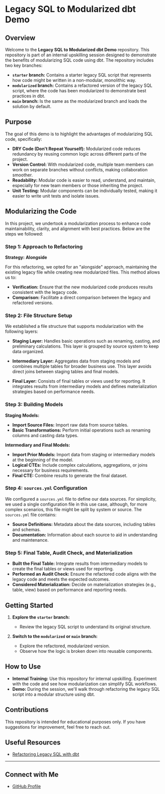 # Legacy SQL to Modularized dbt Demo

## Overview

Welcome to the **Legacy SQL to Modularized dbt Demo** repository. This repository is part of an internal upskilling session designed to demonstrate the benefits of modularizing SQL code using dbt. The repository includes two key branches:

- **`starter` branch:** Contains a starter legacy SQL script that represents how code might be written in a non-modular, monolithic way.
- **`modularized` branch:** Contains a refactored version of the legacy SQL script, where the code has been modularized to demonstrate best practices in dbt.
- **`main` branch:** Is the same as the modularized branch and loads the solution by default.

## Purpose

The goal of this demo is to highlight the advantages of modularizing SQL code, specifically:

- **DRY Code (Don't Repeat Yourself):** Modularized code reduces redundancy by reusing common logic across different parts of the project.
- **Version Control:** With modularized code, multiple team members can work on separate branches without conflicts, making collaboration smoother.
- **Readability:** Modular code is easier to read, understand, and maintain, especially for new team members or those inheriting the project.
- **Unit Testing:** Modular components can be individually tested, making it easier to write unit tests and isolate issues.

## Modularizing the Code

In this project, we undertook a modularization process to enhance code maintainability, clarity, and alignment with best practices. Below are the steps we followed:

### Step 1: Approach to Refactoring

**Strategy:** **Alongside**

For this refactoring, we opted for an "alongside" approach, maintaining the existing legacy file while creating new modularized files. This method allows us to:

- **Verification:** Ensure that the new modularized code produces results consistent with the legacy code.
- **Comparison:** Facilitate a direct comparison between the legacy and refactored versions.

### Step 2: File Structure Setup

We established a file structure that supports modularization with the following layers:

- **Staging Layer:** Handles basic operations such as renaming, casting, and preliminary calculations. This layer is grouped by source system to keep data organized.
  
- **Intermediary Layer:** Aggregates data from staging models and combines multiple tables for broader business use. This layer avoids direct joins between staging tables and final models.

- **Final Layer:** Consists of final tables or views used for reporting. It integrates results from intermediary models and defines materialization strategies based on performance needs.

### Step 3: Building Models

**Staging Models:**

- **Import Source Files:** Import raw data from source tables.
- **Basic Transformations:** Perform initial operations such as renaming columns and casting data types.

**Intermediary and Final Models:**

- **Import Prior Models:** Import data from staging or intermediary models at the beginning of the model.
- **Logical CTEs:** Include complex calculations, aggregations, or joins necessary for business requirements.
- **Final CTE:** Combine results to generate the final dataset.

### Step 4: `sources.yml` Configuration

We configured a `sources.yml` file to define our data sources. For simplicity, we used a single configuration file in this use case, although, for more complex scenarios, this file might be split by system or source. The `sources.yml` file contains:

- **Source Definitions:** Metadata about the data sources, including tables and schemas.
- **Documentation:** Information about each source to aid in understanding and maintenance.

### Step 5: Final Table, Audit Check, and Materialization

- **Built the Final Table:** Integrate results from intermediary models to create the final tables or views used for reporting.
- **Performed an Audit Check:** Ensure the refactored code aligns with the legacy code and meets the expected outcomes.
- **Considered Materialization:** Decide on materialization strategies (e.g., table, view) based on performance and reporting needs.

## Getting Started

1. **Explore the `starter` branch:**
   - Review the legacy SQL script to understand its original structure.
   
2. **Switch to the `modularized` or `main` branch:**
   - Explore the refactored, modularized version.
   - Observe how the logic is broken down into reusable components.

## How to Use

- **Internal Training:** Use this repository for internal upskilling. Experiment with the code and see how modularization can simplify SQL workflows.
- **Demo:** During the session, we'll walk through refactoring the legacy SQL script into a modular structure using dbt.

## Contributions

This repository is intended for educational purposes only. If you have suggestions for improvement, feel free to reach out.

## Useful Resources

- [Refactoring Legacy SQL with dbt](https://docs.getdbt.com/guides/refactoring-legacy-sql?step=7)

---

## Connect with Me

- [GitHub Profile](https://github.com/edxhayter)